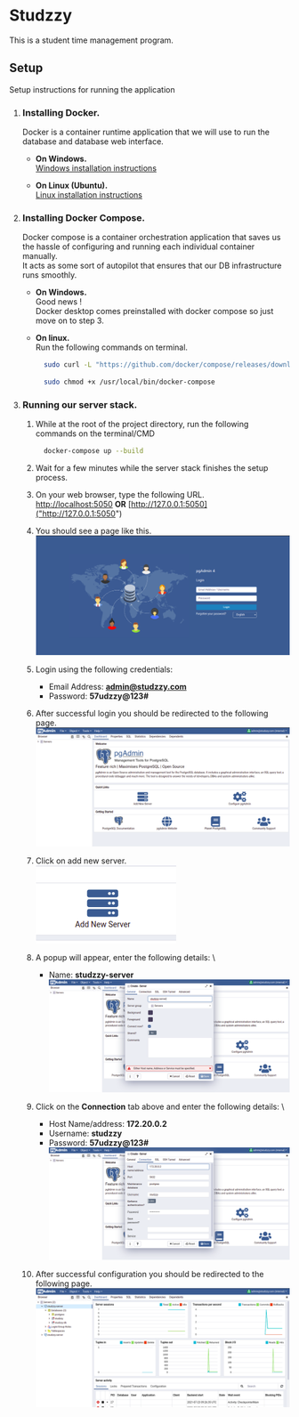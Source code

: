# Studzzy

This is a student time management program.

## Setup

Setup instructions for running the application

1. ### Installing Docker.

    Docker is a container runtime application that we will use to run the database and database web interface.
    * **On Windows.** \
        [Windows installation instructions](https://docs.docker.com/docker-for-windows/install/)

    * **On Linux (Ubuntu).** \
        [Linux installation instructions](https://docs.docker.com/engine/install/ubuntu/)
      
2. ### Installing Docker Compose.

    Docker compose is a container orchestration application that saves us the hassle of configuring and running each individual container manually. \
    It acts as some sort of autopilot that ensures that our DB infrastructure runs smoothly.
    * **On Windows.**\
        Good news !\
        Docker desktop comes preinstalled with docker compose so just move on to step 3.
      
    * **On linux.**\
        Run the following commands on terminal.
        ```bash
          sudo curl -L "https://github.com/docker/compose/releases/download/1.29.2/docker-compose-$(uname -s)-$(uname -m)" -o /usr/local/bin/docker-compose
        ```
        ```bash
          sudo chmod +x /usr/local/bin/docker-compose
        ```
3. ### Running our server stack.
    1. While at the root of the project directory, run the following commands
        on the terminal/CMD
        ```bash
          docker-compose up --build
        ```
    2. Wait for a few minutes while the server stack finishes the setup process.
    3. On your web browser, type the following URL. \
        [http://localhost:5050](http://localhost:5050) **OR** [http://127.0.0.1:5050]("http://127.0.0.1:5050")
      
    4. You should see a page like this. \
        ![](images/pg-admin-login-page.png)
      
    5. Login using the following credentials:
        * Email Address: **admin@studzzy.com**
        * Password: **57udzzy@123#**
    6. After successful login you should be redirected to the following page. \
        ![](images/pgadmin-welcome-page.png)
      
    7. Click on add new server. \
        ![](images/add-new-server.png)
       
    8. A popup will appear, enter the following details: \
       * Name: **studzzy-server**
        ![](images/create-server-popup.png)
       
    9. Click on the **Connection** tab above and enter the following details: \
       * Host Name/address: **172.20.0.2**
       * Username: **studzzy**
       * Password: **57udzzy@123#** 
        ![](images/connection-popup.png)
         
    10. After successful configuration you should be redirected to the following page. \
        ![](images/servers-home.png)


